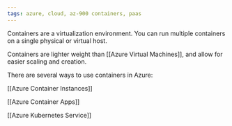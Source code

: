 ```yaml
---
tags: azure, cloud, az-900 containers, paas
---
```


Containers are a virtualization environment. You can run multiple containers on a single physical or virtual host.

Containers are lighter weight than [[Azure Virtual Machines]], and allow for easier scaling and creation.

There are several ways to use containers in Azure:

[[Azure Container Instances]]

[[Azure Container Apps]]

[[Azure Kubernetes Service]]

